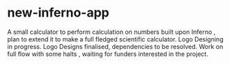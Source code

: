 # new-inferno-app
A small calculator to perform calculation on  numbers built upon Inferno , plan to extend it
to make a full fledged scientific calculator. Logo Designing in progress. Logo Designs finalised, dependencies to be resolved.
Work on full flow with some halts , waiting for funders interested in the project.
